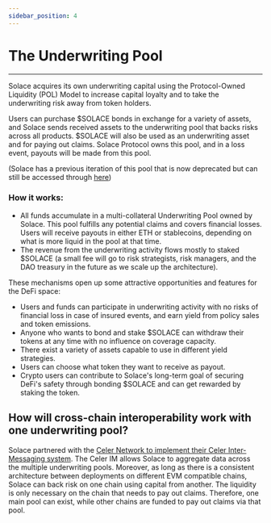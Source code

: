 ```yaml
---
sidebar_position: 4
---
```


# The Underwriting Pool
---
Solace acquires its own underwriting capital using the Protocol-Owned Liquidity (POL) Model to increase capital loyalty and to take the underwriting risk away from token holders.

Users can purchase $SOLACE bonds in exchange for a variety of assets, and Solace sends received assets to the underwriting pool that backs risks across all products. $SOLACE will also be used as an underwriting asset and for paying out claims. Solace Protocol owns this pool, and in a loss event, payouts will be made from this pool.

(Solace has a previous iteration of this pool that is now deprecated but can still be accessed through [<u>here</u>](https://legacy.solace.fi/archive))

### How it works:
- All funds accumulate in a multi-collateral Underwriting Pool owned by Solace. This pool fulfills any potential claims and covers financial losses. Users will receive payouts in either ETH or stablecoins, depending on what is more liquid in the pool at that time.
- The revenue from the underwriting activity flows mostly to staked $SOLACE (a small fee will go to risk strategists, risk managers, and the DAO treasury in the future as we scale up the architecture).

These mechanisms open up some attractive opportunities and features for the DeFi space:
- Users and funds can participate in underwriting activity with no risks of financial loss in case of insured events, and earn yield from policy sales and token emissions.
- Anyone who wants to bond and stake $SOLACE can withdraw their tokens at any time with no influence on coverage capacity.
- There exist a variety of assets capable to use in different yield strategies.
- Users can choose what token they want to receive as payout.
- Crypto users can contribute to Solace's long-term goal of securing DeFi's safety through bonding $SOLACE and can get rewarded by staking the token.

## How will cross-chain interoperability work with one underwriting pool?
Solace partnered with the [Celer Network to implement their Celer Inter-Messaging system](https://medium.com/solace-fi/solace-partners-with-celer-network-to-improve-cross-chain-underwriting-capabilities-830157bb8bb7). The Celer IM allows Solace to aggregate data across the multiple underwriting pools. Moreover, as long as there is a consistent architecture between deployments on different EVM compatible chains, Solace can back risk on one chain using capital from another. The liquidity is only necessary on the chain that needs to pay out claims. Therefore, one main pool can exist, while other chains are funded to pay out claims via that pool.
